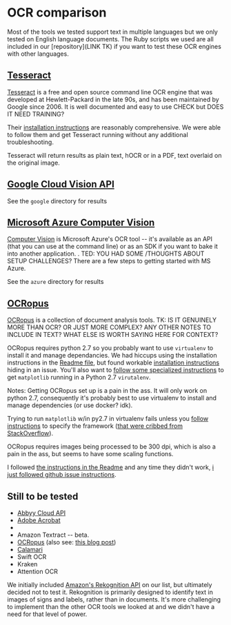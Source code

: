 # OCR comparison

Most of the tools we tested support text in multiple languages but we only tested on English language documents. The Ruby scripts we used are all included in our [repository](LINK TK) if you want to test these OCR engines with other languages.

## [Tesseract](https://github.com/tesseract-ocr/tesseract)

[Tesseract](https://github.com/tesseract-ocr/tesseract) is a free and open source command line OCR engine that was developed at Hewlett-Packard in the late 90s, and has been maintained by Google since 2006. It is well documented and easy to use CHECK but DOES IT NEED TRAINING?

Their [installation instructions](https://github.com/tesseract-ocr/tesseract/wiki) are reasonably comprehensive. We were able to follow them and get Tesseract running without any additional troubleshooting.

Tesseract will return results as plain text, hOCR or in a PDF, text overlaid on the original image.

## [Google Cloud Vision API][GCP_Vision]

See the `google` directory for results

[GCP_Vision]: https://cloud.google.com/vision/

## [Microsoft Azure Computer Vision][Azure_Vision]

[Computer Vision](https://azure.microsoft.com/en-us/services/cognitive-services/computer-vision/) is Microsoft Azure's OCR tool -- it's available as an API (that you can use at the command line) or as an SDK if you want to bake it into another application. 
. TED: YOU HAD SOME /THOUGHTS ABOUT SETUP CHALLENGES? There are a few steps to getting started with MS Azure.



[Azure_Vision]: https://azure.microsoft.com/en-us/services/cognitive-services/computer-vision/

See the `azure` directory for results

## [OCRopus][OCRopus_github]

[OCRopus](https://github.com/tmbdev/ocropy) is a collection of document analysis tools. TK: IS IT GENUINELY MORE THAN OCR? OR JUST MORE COMPLEX? ANY OTHER NOTES TO INCLUDE IN TEXT? WHAT ELSE IS WORTH SAYING HERE FOR CONTEXT?

OCRopus requires python 2.7 so you probably want to use `virtualenv` to install it and manage dependancies. We had hiccups using the installation instructions in the [Readme file](https://github.com/tmbdev/ocropy#running), but found workable [installation instructions](https://github.com/tmbdev/ocropy/issues/241) hiding in an issue. You'll also want to [follow some specialized instructions](https://markhneedham.com/blog/2018/05/04/python-runtime-error-osx-matplotlib-not-installed-as-framework-mac/) to get `matplotlib` running in a Python 2.7 `virutalenv`.




Notes:
Getting OCRopus set up is a pain in the ass.  It will only work on python 2.7, consequently it's probably best to use virtualenv to install and manage dependencies (or use docker? idk).

Trying to run `matplotlib` w/in py2.7 in virtualenv fails unless you [follow instructions](https://markhneedham.com/blog/2018/05/04/python-runtime-error-osx-matplotlib-not-installed-as-framework-mac/) to specify the framework ([that were cribbed from StackOverflow](https://stackoverflow.com/questions/34977388/matplotlib-runtimeerror-python-is-not-installed-as-a-framework)).

OCRopus requires images being processed to be 300 dpi, which is also a pain in the ass, but seems to have some scaling functions.

I followed [the instructions in the Readme](https://github.com/tmbdev/ocropy#running) and any time they didn't work, [i just followed github issue instructions](https://github.com/tmbdev/ocropy/issues/241).


[OCRopus_github]: https://github.com/tmbdev/ocropy

## Still to be tested

* [Abbyy Cloud API](https://www.ocrsdk.com/)
* [Adobe Acrobat](https://acrobat.adobe.com/us/en/acrobat/how-to/ocr-software-convert-pdf-to-text.html)
*
* Amazon Textract -- beta.
* [OCRopus](https://github.com/tmbdev/ocropy) (also see: [this blog post](https://www.danvk.org/2015/01/09/extracting-text-from-an-image-using-ocropus.html))
* [Calamari]()
* Swift OCR
* Kraken
* Attention OCR

We initially included [Amazon's Rekognition API](https://aws.amazon.com/rekognition/) on our list, but ultimately decided not to test it. Rekognition is primarily designed to identify text in images of signs and labels, rather than in documents. It's more challenging to implement than the other OCR tools we looked at and we didn't have a need for that level of power.
